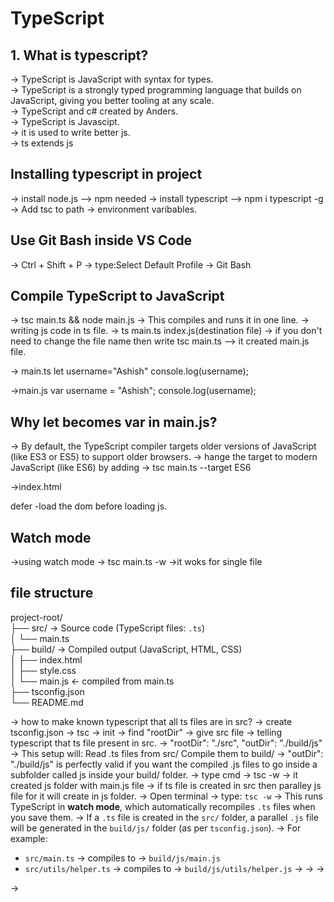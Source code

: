 # TypeScript
## 1. What is typescript?
→ TypeScript is JavaScript with syntax for types.  
→ TypeScript is a strongly typed programming language that builds on JavaScript, giving you better tooling at any scale.  
→ TypeScript and c# created by Anders.  
→ TypeScript is Javascipt.  
→ it is used to write better js.  
→ ts extends js 

## Installing typescript in project
→ install node.js --> npm needed
→ install typescript --> npm i typescript -g
→ Add tsc to path -> environment varibables.

## Use Git Bash inside VS Code
→ Ctrl + Shift + P → type:Select Default Profile -> Git Bash

## Compile TypeScript to JavaScript
→ tsc main.ts && node main.js
→ This compiles and runs it in one line.
-> writing js code in ts file.
-> ts main.ts index.js(destination file)
-> if you don't need to change the file name then write tsc main.ts --> it created main.js file.

-> main.ts
let username="Ashish"
console.log(username);

->main.js
var username = "Ashish";
console.log(username);


## Why let becomes var in main.js?
-> By default, the TypeScript compiler targets older versions of JavaScript (like ES3 or ES5) to support older browsers.
-> hange the target to modern JavaScript (like ES6) by adding
-> tsc main.ts --target ES6

->index.html
  <script src="main.js" defer></script>
  defer -load the dom before loading js.

## Watch mode
->using watch mode -> tsc main.ts -w
->it woks for single file 

## file structure
project-root/  
├── src/         → Source code (TypeScript files: `.ts`)  
│   └── main.ts  
├── build/       → Compiled output (JavaScript, HTML, CSS)  
│   ├── index.html  
│   ├── style.css  
│   └── main.js   ← compiled from main.ts  
├── tsconfig.json  
└── README.md  

→ how to make known typescript that all ts files are in src?
→ create tsconfig.json →  tsc → init
→ find "rootDir" → give src file
→ telling typescript that ts file present in src.
→ "rootDir": "./src",
  "outDir": "./build/js"
→ This setup will:
  Read .ts files from src/
  Compile them to build/
→ "outDir": "./build/js" is perfectly valid if you want the compiled .js files to go inside a subfolder called js inside your build/ folder.
→ type cmd → tsc -w → it created js folder with main.js file
→ if ts file is created in src then paralley js file for it will create in js folder.
→ Open terminal → type: `tsc -w`
→ This runs TypeScript in **watch mode**, which automatically recompiles `.ts` files when you save them.
→ If a `.ts` file is created in the `src/` folder, a parallel `.js` file will be generated in the `build/js/` folder (as per `tsconfig.json`).
→ For example:
  - `src/main.ts` → compiles to → `build/js/main.js`
  - `src/utils/helper.ts` → compiles to → `build/js/utils/helper.js`
→
→
→

→












